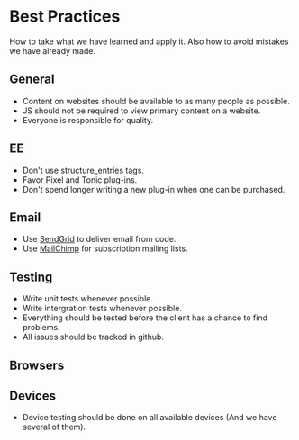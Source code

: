 Best Practices
==============

How to take what we have learned and apply it. Also how to avoid mistakes we have already made.

General
-------

* Content on websites should be available to as many people as possible.
* JS should not be required to view primary content on a website.
* Everyone is responsible for quality. 


EE
-------

* Don't use structure_entries tags.
* Favor Pixel and Tonic plug-ins. 
* Don't spend longer writing a new plug-in when one can be purchased. 


Email
-------

* Use [SendGrid](http://sendgrid.com) to deliver email from code.
* Use [MailChimp](http://mailchimp.com/) for subscription mailing lists.


Testing
-------

* Write unit tests whenever possible.
* Write intergration tests whenever possible.
* Everything should be tested before the client has a chance to find problems.
* All issues should be tracked in github.

Browsers
-------



Devices
-------

* Device testing should be done on all available devices (And we have several of them).